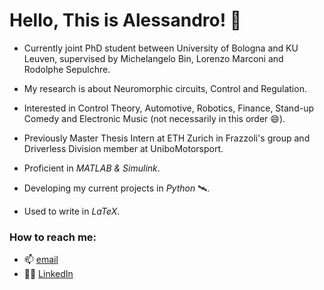 # Hello, This is Alessandro! 👋 
* Currently joint PhD student between University of Bologna and KU Leuven, supervised by Michelangelo Bin, Lorenzo Marconi and Rodolphe Sepulchre.

* My research is about Neuromorphic circuits, Control and Regulation.

* Interested in Control Theory, Automotive, Robotics, Finance, Stand-up Comedy and Electronic Music (not necessarily in this order 😄).

* Previously Master Thesis Intern at ETH Zurich in Frazzoli's group and Driverless Division member at UniboMotorsport. 

* Proficient in *MATLAB & Simulink*.
* Developing my current projects in *Python* 🛰️.
* Used to write in *LaTeX*.

### How to reach me:
* 📫 [email](ale.c.cecconi@gmail.com)
* 👨‍💼 [LinkedIn](http://www.linkedin.com/in/alessandro-cecconi-a5a988182/)
<!---
aleegeco/aleegeco is a ✨ special ✨ repository because its `README.md` (this file) appears on your GitHub profile.
You can click the Preview link to take a look at your changes.
--->
